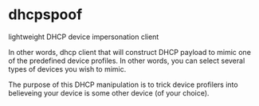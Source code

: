 # dhcpspoof
lightweight DHCP device impersonation client

In other words, dhcp client that will construct DHCP payload to mimic one of the predefined device profiles. 
In other words, you can select several types of devices you wish to mimic. 

The purpose of this DHCP manipulation is to trick device profilers into believeing your device is some other device (of your choice).
